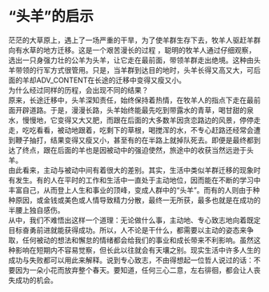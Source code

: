 # “头羊”的启示

茫茫的大草原上，遇上了一场严重的干旱，为了使羊群生存下去，牧羊人驱赶羊群向有水草的地方迁移。这是一个艰苦漫长的过程 ，聪明的牧羊人通过仔细观察，选出一只身强力壮的公羊为头羊，让它走在最前面，带领羊群走出绝境。这种由头羊带领的行军方式很管用。只是，当羊群到达目的地时，头羊长得又高又大，可后面的羊却ADV_CONTENT在长途的迁移中变得又瘦又小。  
为什么经过同样的历程，会出现不同的结果？  
原来，长途迁移中，头羊深知责任，始终保持着热情，在牧羊人的指点下走在最前面开辟道路。于是，漫漫长路，头羊始终能最先吃到带露水的青草，喝甘甜的泉水，慢慢地，它变得又大又肥，而跟在后面的大多数羊因贪恋路边的风景，停停走走，吃吃看看，被动地跟着，吃剩下的草根，喝搅浑的水，不专心赶路还经常会遭到鞭子抽打，结果变得又瘦又小，甚至有的在半路上就掉队死去。即便是最终都到达了终点，跟在后面的羊也是因被动中的强迫使然，旅途中的收获当然远逊于头羊。  
由此看来，主动与被动中间有着很大的差别。其实，生活中类似羊群迁移的现象时有发生。有的人在平时的工作和生活中一直处于主动地位，因而能在不断的学习中丰富自己，从而登上人生和事业的顶峰，变成人群中的“头羊”。而有的人则由于种种原因，或金钱或美色或人情导致精力分散，最终一无所获，最多也就是在成功的半腰上独自感伤。  
从中，我们不难悟出这样一个道理：无论做什么事，主动地、专心致志地向着既定目标奋勇前进就能获得成功。所以，人不论是干什么，都需要以主动的姿态来争取，任何被动的想法和懈怠的情绪都会给我们的事业和成长带来不利影响。虽然这种影响在短期内不容易觉察，但长此以往就会有天壤之别。现实生活中许多人生的成功与失败都可以用此来解释。说到专心致志，不由得想起一位哲人说过的话：不要因为一朵小花而放弃整个春天。要知道，任何三心二意，左右徘徊，都会让人丧失成功的机会。
  